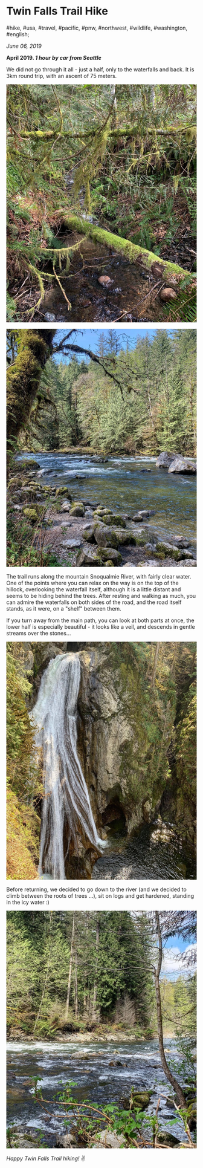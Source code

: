 # Twin Falls Trail Hike

#hike, #usa, #travel, #pacific, #pnw, #northwest, #wildlife, #washington, #english;

_June 06, 2019_

**April 2019. _1 hour by car from Seattle_**

We did not go through it all - just a half, only to the waterfalls and back. It is 3km round trip, with an ascent of 75 meters.

![Forest on the trail](/images/twin-falls-trail-hike/river_forest.jpg "Forest on the trail")

![Snoqualmie River, WA](/images/twin-falls-trail-hike/river_1.jpg "Snoqualmie River, WA")

The trail runs along the mountain Snoqualmie River, with fairly clear water. One of the points where you can relax on the way is on the top of the hillock, overlooking the waterfall itself, although it is a little distant and seems to be hiding behind the trees. After resting and walking as much, you can admire the waterfalls on both sides of the road, and the road itself stands, as it were, on a "shelf" between them.

If you turn away from the main path, you can look at both parts at once, the lower half is especially beautiful - it looks like a veil, and descends in gentle streams over the stones...

![Waterfall](/images/twin-falls-trail-hike/waterfall.jpg "Waterfall")

Before returning, we decided to go down to the river (and we decided to climb between the roots of trees ...), sit on logs and get hardened, standing in the icy water :)

![Snoqualmie River, WA](/images/twin-falls-trail-hike/river_2.jpg "Snoqualmie River, WA")

_Happy Twin Falls Trail hiking!_ :v:
